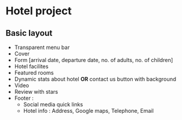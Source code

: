 # Hotel project

## Basic layout

- Transparent menu bar
- Cover
- Form [arrival date, departure date, no. of adults, no. of children]
- Hotel facilites
- Featured rooms
- Dynamic stats about hotel **OR** contact us button with background
- Video
- Review with stars
- Footer :
    - Social media quick links
    - Hotel info : Address, Google maps, Telephone, Email
